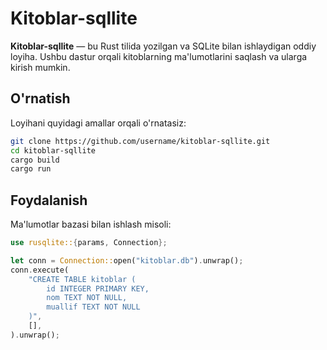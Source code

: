 # Kitoblar-sqllite

**Kitoblar-sqllite** — bu Rust tilida yozilgan va SQLite bilan ishlaydigan oddiy loyiha. Ushbu dastur orqali kitoblarning ma'lumotlarini saqlash va ularga kirish mumkin.

## O'rnatish

Loyihani quyidagi amallar orqali o'rnatasiz:

```bash
git clone https://github.com/username/kitoblar-sqllite.git
cd kitoblar-sqllite
cargo build
cargo run
```

## Foydalanish

Ma'lumotlar bazasi bilan ishlash misoli:

```rust
use rusqlite::{params, Connection};

let conn = Connection::open("kitoblar.db").unwrap();
conn.execute(
    "CREATE TABLE kitoblar (
        id INTEGER PRIMARY KEY,
        nom TEXT NOT NULL,
        muallif TEXT NOT NULL
    )",
    [],
).unwrap();
```
